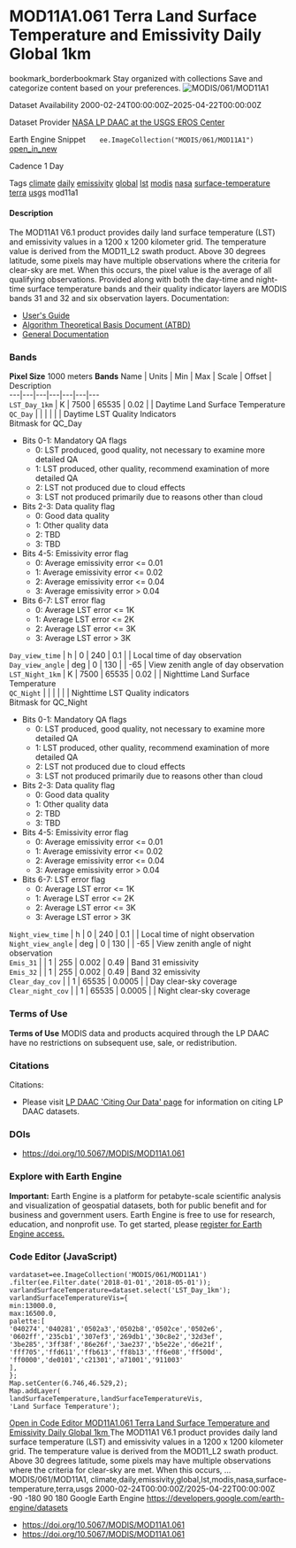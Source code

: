  
#  MOD11A1.061 Terra Land Surface Temperature and Emissivity Daily Global 1km 
bookmark_borderbookmark Stay organized with collections  Save and categorize content based on your preferences. 
![MODIS/061/MOD11A1](https://developers.google.com/earth-engine/datasets/images/MODIS/MODIS_061_MOD11A1_sample.png) 

Dataset Availability
    2000-02-24T00:00:00Z–2025-04-22T00:00:00Z 

Dataset Provider
     [ NASA LP DAAC at the USGS EROS Center ](https://doi.org/10.5067/MODIS/MOD11A1.061) 

Earth Engine Snippet
     `    ee.ImageCollection("MODIS/061/MOD11A1")   ` [ open_in_new ](https://code.earthengine.google.com/?scriptPath=Examples:Datasets/MODIS/MODIS_061_MOD11A1) 

Cadence
    1 Day 

Tags
     [climate](https://developers.google.com/earth-engine/datasets/tags/climate) [daily](https://developers.google.com/earth-engine/datasets/tags/daily) [emissivity](https://developers.google.com/earth-engine/datasets/tags/emissivity) [global](https://developers.google.com/earth-engine/datasets/tags/global) [lst](https://developers.google.com/earth-engine/datasets/tags/lst) [modis](https://developers.google.com/earth-engine/datasets/tags/modis) [nasa](https://developers.google.com/earth-engine/datasets/tags/nasa) [surface-temperature](https://developers.google.com/earth-engine/datasets/tags/surface-temperature) [terra](https://developers.google.com/earth-engine/datasets/tags/terra) [usgs](https://developers.google.com/earth-engine/datasets/tags/usgs)
mod11a1
#### Description
The MOD11A1 V6.1 product provides daily land surface temperature (LST) and emissivity values in a 1200 x 1200 kilometer grid. The temperature value is derived from the MOD11_L2 swath product. Above 30 degrees latitude, some pixels may have multiple observations where the criteria for clear-sky are met. When this occurs, the pixel value is the average of all qualifying observations. Provided along with both the day-time and night-time surface temperature bands and their quality indicator layers are MODIS bands 31 and 32 and six observation layers.
Documentation:
  * [User's Guide](https://lpdaac.usgs.gov/documents/118/MOD11_User_Guide_V6.pdf)
  * [Algorithm Theoretical Basis Document (ATBD)](https://lpdaac.usgs.gov/documents/119/MOD11_ATBD.pdf)
  * [General Documentation](https://ladsweb.modaps.eosdis.nasa.gov/filespec/MODIS/61/MOD11A1)


### Bands
**Pixel Size** 1000 meters 
**Bands**
Name | Units | Min | Max | Scale | Offset | Description  
---|---|---|---|---|---|---  
`LST_Day_1km` | K |  7500  |  65535  | 0.02 |  | Daytime Land Surface Temperature  
`QC_Day` |  |  |  |  |  | Daytime LST Quality Indicators  
Bitmask for QC_Day
  * Bits 0-1: Mandatory QA flags 
    * 0: LST produced, good quality, not necessary to examine more detailed QA
    * 1: LST produced, other quality, recommend examination of more detailed QA
    * 2: LST not produced due to cloud effects
    * 3: LST not produced primarily due to reasons other than cloud
  * Bits 2-3: Data quality flag 
    * 0: Good data quality
    * 1: Other quality data
    * 2: TBD
    * 3: TBD
  * Bits 4-5: Emissivity error flag 
    * 0: Average emissivity error <= 0.01
    * 1: Average emissivity error <= 0.02
    * 2: Average emissivity error <= 0.04
    * 3: Average emissivity error > 0.04
  * Bits 6-7: LST error flag 
    * 0: Average LST error <= 1K
    * 1: Average LST error <= 2K
    * 2: Average LST error <= 3K
    * 3: Average LST error > 3K

  
`Day_view_time` | h |  0  |  240  | 0.1 |  | Local time of day observation  
`Day_view_angle` | deg |  0  |  130  |  | -65 | View zenith angle of day observation  
`LST_Night_1km` | K |  7500  |  65535  | 0.02 |  | Nighttime Land Surface Temperature  
`QC_Night` |  |  |  |  |  | Nighttime LST Quality indicators  
Bitmask for QC_Night
  * Bits 0-1: Mandatory QA flags 
    * 0: LST produced, good quality, not necessary to examine more detailed QA
    * 1: LST produced, other quality, recommend examination of more detailed QA
    * 2: LST not produced due to cloud effects
    * 3: LST not produced primarily due to reasons other than cloud
  * Bits 2-3: Data quality flag 
    * 0: Good data quality
    * 1: Other quality data
    * 2: TBD
    * 3: TBD
  * Bits 4-5: Emissivity error flag 
    * 0: Average emissivity error <= 0.01
    * 1: Average emissivity error <= 0.02
    * 2: Average emissivity error <= 0.04
    * 3: Average emissivity error > 0.04
  * Bits 6-7: LST error flag 
    * 0: Average LST error <= 1K
    * 1: Average LST error <= 2K
    * 2: Average LST error <= 3K
    * 3: Average LST error > 3K

  
`Night_view_time` | h |  0  |  240  | 0.1 |  | Local time of night observation  
`Night_view_angle` | deg |  0  |  130  |  | -65 | View zenith angle of night observation  
`Emis_31` |  |  1  |  255  | 0.002 | 0.49 | Band 31 emissivity  
`Emis_32` |  |  1  |  255  | 0.002 | 0.49 | Band 32 emissivity  
`Clear_day_cov` |  |  1  |  65535  | 0.0005 |  | Day clear-sky coverage  
`Clear_night_cov` |  |  1  |  65535  | 0.0005 |  | Night clear-sky coverage  
### Terms of Use
**Terms of Use**
MODIS data and products acquired through the LP DAAC have no restrictions on subsequent use, sale, or redistribution.
### Citations
Citations:
  * Please visit [LP DAAC 'Citing Our Data' page](https://lpdaac.usgs.gov/citing_our_data) for information on citing LP DAAC datasets.


### DOIs
  * [ https://doi.org/10.5067/MODIS/MOD11A1.061 ](https://doi.org/10.5067/MODIS/MOD11A1.061)


### Explore with Earth Engine
**Important:** Earth Engine is a platform for petabyte-scale scientific analysis and visualization of geospatial datasets, both for public benefit and for business and government users. Earth Engine is free to use for research, education, and nonprofit use. To get started, please [register for Earth Engine access.](https://console.cloud.google.com/earth-engine)
### Code Editor (JavaScript)
```
vardataset=ee.ImageCollection('MODIS/061/MOD11A1')
.filter(ee.Filter.date('2018-01-01','2018-05-01'));
varlandSurfaceTemperature=dataset.select('LST_Day_1km');
varlandSurfaceTemperatureVis={
min:13000.0,
max:16500.0,
palette:[
'040274','040281','0502a3','0502b8','0502ce','0502e6',
'0602ff','235cb1','307ef3','269db1','30c8e2','32d3ef',
'3be285','3ff38f','86e26f','3ae237','b5e22e','d6e21f',
'fff705','ffd611','ffb613','ff8b13','ff6e08','ff500d',
'ff0000','de0101','c21301','a71001','911003'
],
};
Map.setCenter(6.746,46.529,2);
Map.addLayer(
landSurfaceTemperature,landSurfaceTemperatureVis,
'Land Surface Temperature');
```
[ Open in Code Editor ](https://code.earthengine.google.com/?scriptPath=Examples:Datasets/MODIS/MODIS_061_MOD11A1)
[ MOD11A1.061 Terra Land Surface Temperature and Emissivity Daily Global 1km ](https://developers.google.com/earth-engine/datasets/catalog/MODIS_061_MOD11A1)
The MOD11A1 V6.1 product provides daily land surface temperature (LST) and emissivity values in a 1200 x 1200 kilometer grid. The temperature value is derived from the MOD11_L2 swath product. Above 30 degrees latitude, some pixels may have multiple observations where the criteria for clear-sky are met. When this occurs, …
MODIS/061/MOD11A1, climate,daily,emissivity,global,lst,modis,nasa,surface-temperature,terra,usgs 
2000-02-24T00:00:00Z/2025-04-22T00:00:00Z
-90 -180 90 180 
Google Earth Engine
https://developers.google.com/earth-engine/datasets
  * [ https://doi.org/10.5067/MODIS/MOD11A1.061 ](https://doi.org/https://doi.org/10.5067/MODIS/MOD11A1.061)
  * [ https://doi.org/10.5067/MODIS/MOD11A1.061 ](https://doi.org/https://developers.google.com/earth-engine/datasets/catalog/MODIS_061_MOD11A1)


